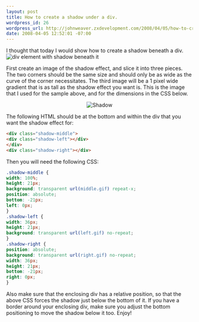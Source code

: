 ```yaml
---
layout: post
title: How to create a shadow under a div.
wordpress_id: 26
wordpress_url: http://johnweaver.zxdevelopment.com/2008/04/05/how-to-create-a-shadow-under-a-div/
date: 2008-04-05 12:52:01 -07:00
---
```

I thought that today I would show how to create a shadow beneath a div.<img style="vertical-align: top;" alt="div element with shadow beneath it" title="div element with shadow beneath it" src="/wp-content/uploads/2008/04/sample1.jpg" />

First create an image of the shadow effect, and slice it into three pieces. The two corners should be the same size and should only be as wide as the curve of the corner necessitates. The third image will be a 1 pixel wide gradient that is as tall as the shadow effect you want is. This is the image that I used for the sample above, and for the dimensions in the CSS below.
<p style="text-align:center"><img style="vertical-align: middle;" alt="Shadow" title="Shadow" src="/wp-content/uploads/2008/04/shadow.jpg" /></p>
The following HTML should be at the bottom and within the div that you want the shadow effect for:

```html
<div class="shadow-middle">
<div class="shadow-left"></div>
</div>
<div class="shadow-right"></div>
```

Then you will need the following CSS:

```css
.shadow-middle {
width: 100%;
height: 21px;
background: transparent url(middle.gif) repeat-x;
position: absolute;
bottom: -21px;
left: 0px;
}
.shadow-left {
width: 36px;
height: 21px;
background: transparent url(left.gif) no-repeat;
}
.shadow-right {
position: absolute;
background: transparent url(right.gif) no-repeat;
width: 36px;
height: 21px;
bottom: -21px;
right: 0px;
}
```

Also make sure that the enclosing div has a relative position, so that the above CSS forces the shadow just below the bottom of it. If you have a border around your enclosing div, make sure you adjust the bottom positioning to move the shadow below it too. Enjoy!</p>
